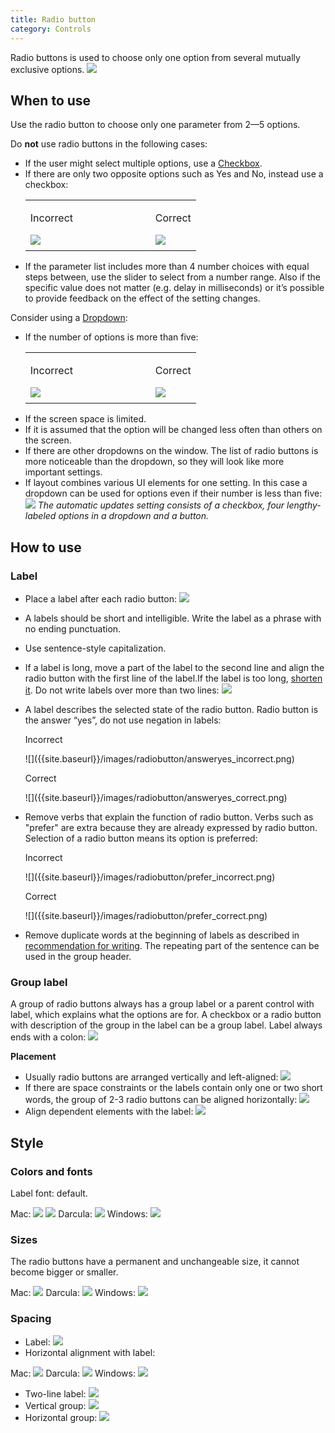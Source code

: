 ```yaml
---
title: Radio button
category: Controls
---
```


Radio buttons is used to choose only one option from several mutually exclusive options.
![]({{site.baseurl}}/images/radiobutton/radio_example.png)
## When to use
Use the radio button to choose only one parameter from 2—5 options.

Do **not** use radio buttons in the following cases:
* If the user might select multiple options, use a [Checkbox]({{site.baseurl}}/controls/checkbox).
* If there are only two opposite options such as Yes and No, instead use a checkbox:
  <table>
  <col width="200px">
      <tr>
          <td> <p class="label incorrect">Incorrect</p> </td>
          <td> <p class="label correct">Correct</p> </td>
      </tr>
      <tr>
          <td> <img src="{{site.baseurl}}/images/radiobutton/tworadio_incorrect.png" style="margin-top: -5px; margin-bottom: 5px;"> </td>
          <td> <img src="{{site.baseurl}}/images/radiobutton/tworadio_correct.png" style="margin-top: -5px; margin-bottom: 5px;"> </td>
      </tr>
  </table>
* If the parameter list includes more than 4 number choices with equal steps between, use the slider to select from a number range. Also if the specific value does not matter (e.g. delay in milliseconds) or it’s possible to provide feedback on the effect of the setting changes.


Consider using a [Dropdown]({{site.baseurl}}/controls/dropdown):
* If the number of options is more than five:
  <table>
  <col width="200px">
      <tr>
          <td> <p class="label incorrect">Incorrect</p> </td>
          <td> <p class="label correct">Correct</p> </td>
      </tr>
      <tr>
          <td> <img src="{{site.baseurl}}/images/radiobutton/dropdown_incorrect.png" style="margin-top: -5px; margin-bottom: 5px;"> </td>
          <td> <img src="{{site.baseurl}}/images/radiobutton/dropdown_correct.png" style="margin-top: -5px; margin-bottom: 5px;"> </td>
      </tr>
  </table>
* If the screen space is limited.
* If it is assumed that the option will be changed less often than others on the screen.
* If there are other dropdowns on the window. The list of radio buttons is more noticeable than the dropdown, so they will look like more important settings.
* If layout combines various UI elements for one setting. In this case a dropdown can be used for options even if their number is less than five:
    ![]({{site.baseurl}}/images/radiobutton/dropdown.png)
*The automatic updates setting consists of a checkbox, four lengthy-labeled options in a dropdown and a button.*

## How to use

### Label
* Place a label after each radio button:
    ![]({{site.baseurl}}/images/radiobutton/label.png)
* A labels should be short and intelligible. Write the label as a phrase with no ending punctuation.
* Use sentence-style capitalization.
* If a label is long, move a part of the label to the second line and align the radio button with the first line of the label.If the label is too long, [shorten it]({{site.baseurl}}/text/writing_short). Do not write labels over more than two lines:
    ![]({{site.baseurl}}/images/radiobutton/twoline_label.png)
* A label describes the selected state of the radio button. Radio button is the answer “yes”, do not use negation in labels:
    <p class="label incorrect">Incorrect</p>
    ![]({{site.baseurl}}/images/radiobutton/answeryes_incorrect.png)

    <p class="label correct">Correct</p>
    ![]({{site.baseurl}}/images/radiobutton/answeryes_correct.png)
* Remove verbs that explain the function of radio button.
  Verbs such as "prefer" are extra because they are already expressed by radio button. Selection of a radio button means its option is preferred:
    <p class="label incorrect">Incorrect</p>
    ![]({{site.baseurl}}/images/radiobutton/prefer_incorrect.png)

    <p class="label correct">Correct</p>
    ![]({{site.baseurl}}/images/radiobutton/prefer_correct.png)
* Remove duplicate words at the beginning of labels as described in [recommendation for writing]({{site.baseurl}}/text/writing_short). The repeating part of the sentence can be used in the group header.

### Group label
A group of radio buttons always has a group label or a parent control with label, which explains what the options are for. A checkbox or a radio button with description of the group in the label can be a group label. Label always ends with a colon:
    ![]({{site.baseurl}}/images/radiobutton/grouplabel.png)

**Placement**
* Usually radio buttons are arranged vertically and left-aligned:
    ![]({{site.baseurl}}/images/radiobutton/placementvertically.png)
* If there are space constraints or the labels contain only one or two short words, the group of 2-3 radio buttons can be aligned horizontally:
    ![]({{site.baseurl}}/images/radiobutton/placementhorizontally.png)
* Align dependent elements with the label:
    ![]({{site.baseurl}}/images/radiobutton/placementalign.png)

## Style
### Colors and fonts
Label font: default.


Mac:
    ![]({{site.baseurl}}/images/radiobutton/style_mac.png)
    ![]({{site.baseurl}}/images/radiobutton/style_mac_g.png)
Darcula:
    ![]({{site.baseurl}}/images/radiobutton/style_darcula.png)
Windows:
    ![]({{site.baseurl}}/images/radiobutton/style_win.png)
### Sizes
The radio buttons have a permanent and unchangeable size, it cannot become bigger or smaller.

Mac:
    ![]({{site.baseurl}}/images/radiobutton/size_mac.png)
Darcula:
    ![]({{site.baseurl}}/images/radiobutton/size_darcula.png)
Windows:
    ![]({{site.baseurl}}/images/radiobutton/size_win.png)
### Spacing
* Label:
    ![]({{site.baseurl}}/images/radiobutton/spacing_label.png)
* Horizontal alignment with label:

Mac:
    ![]({{site.baseurl}}/images/radiobutton/spacing_horizontal_mac.png)
Darcula:
    ![]({{site.baseurl}}/images/radiobutton/spacing_horizontal_darcula.png)
Windows:
    ![]({{site.baseurl}}/images/radiobutton/spacing_horizontal_win.png)
* Two-line label:
    ![]({{site.baseurl}}/images/radiobutton/spacing_twoline.png)
* Vertical group:
    ![]({{site.baseurl}}/images/radiobutton/spacing_vertical.png)
* Horizontal group:
    ![]({{site.baseurl}}/images/radiobutton/spacing_horizontal_group.png)





